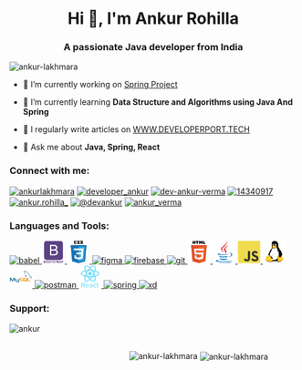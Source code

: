<h1 align="center">Hi 👋, I'm Ankur Rohilla</h1>
<h3 align="center">A passionate Java developer from India</h3>

<p align="left"> <img src="https://komarev.com/ghpvc/?username=ankur-lakhmara&label=Profile%20views&color=0e75b6&style=flat" alt="ankur-lakhmara" /> </p>

- 🔭 I’m currently working on [Spring Project](https://github.com/ankur-lakhmara/REST-API-Using-SpringBoot)

- 🌱 I’m currently learning **Data Structure and Algorithms using Java And Spring**

- 📝 I regularly write articles on [WWW.DEVELOPERPORT.TECH](WWW.DEVELOPERPORT.TECH)

- 💬 Ask me about **Java, Spring, React**

<h3 align="left">Connect with me:</h3>
<p align="left">
<a href="https://dev.to/ankurlakhmara" target="blank"><img align="center" src="https://cdn.jsdelivr.net/npm/simple-icons@3.0.1/icons/dev-dot-to.svg" alt="ankurlakhmara" height="30" width="40" /></a>
<a href="https://twitter.com/developer_ankur" target="blank"><img align="center" src="https://raw.githubusercontent.com/rahuldkjain/github-profile-readme-generator/master/src/images/icons/Social/twitter.svg" alt="developer_ankur" height="30" width="40" /></a>
<a href="https://linkedin.com/in/dev-ankur-verma" target="blank"><img align="center" src="https://raw.githubusercontent.com/rahuldkjain/github-profile-readme-generator/master/src/images/icons/Social/linked-in-alt.svg" alt="dev-ankur-verma" height="30" width="40" /></a>
<a href="https://stackoverflow.com/users/14340917" target="blank"><img align="center" src="https://raw.githubusercontent.com/rahuldkjain/github-profile-readme-generator/master/src/images/icons/Social/stack-overflow.svg" alt="14340917" height="30" width="40" /></a>
<a href="https://instagram.com/ankur.rohilla_" target="blank"><img align="center" src="https://raw.githubusercontent.com/rahuldkjain/github-profile-readme-generator/master/src/images/icons/Social/instagram.svg" alt="ankur.rohilla_" height="30" width="40" /></a>
<a href="https://medium.com/@devankur" target="blank"><img align="center" src="https://raw.githubusercontent.com/rahuldkjain/github-profile-readme-generator/master/src/images/icons/Social/medium.svg" alt="@devankur" height="30" width="40" /></a>
<a href="https://www.hackerrank.com/ankur_verma" target="blank"><img align="center" src="https://raw.githubusercontent.com/rahuldkjain/github-profile-readme-generator/master/src/images/icons/Social/hackerrank.svg" alt="ankur_verma" height="30" width="40" /></a>
</p>

<h3 align="left">Languages and Tools:</h3>
<p align="left"> <a href="https://babeljs.io/" target="_blank"> <img src="https://www.vectorlogo.zone/logos/babeljs/babeljs-icon.svg" alt="babel" width="40" height="40"/> </a> <a href="https://getbootstrap.com" target="_blank"> <img src="https://raw.githubusercontent.com/devicons/devicon/master/icons/bootstrap/bootstrap-plain-wordmark.svg" alt="bootstrap" width="40" height="40"/> </a> <a href="https://www.w3schools.com/css/" target="_blank"> <img src="https://raw.githubusercontent.com/devicons/devicon/master/icons/css3/css3-original-wordmark.svg" alt="css3" width="40" height="40"/> </a> <a href="https://www.figma.com/" target="_blank"> <img src="https://www.vectorlogo.zone/logos/figma/figma-icon.svg" alt="figma" width="40" height="40"/> </a> <a href="https://firebase.google.com/" target="_blank"> <img src="https://www.vectorlogo.zone/logos/firebase/firebase-icon.svg" alt="firebase" width="40" height="40"/> </a> <a href="https://git-scm.com/" target="_blank"> <img src="https://www.vectorlogo.zone/logos/git-scm/git-scm-icon.svg" alt="git" width="40" height="40"/> </a> <a href="https://www.w3.org/html/" target="_blank"> <img src="https://raw.githubusercontent.com/devicons/devicon/master/icons/html5/html5-original-wordmark.svg" alt="html5" width="40" height="40"/> </a> <a href="https://www.java.com" target="_blank"> <img src="https://raw.githubusercontent.com/devicons/devicon/master/icons/java/java-original.svg" alt="java" width="40" height="40"/> </a> <a href="https://developer.mozilla.org/en-US/docs/Web/JavaScript" target="_blank"> <img src="https://raw.githubusercontent.com/devicons/devicon/master/icons/javascript/javascript-original.svg" alt="javascript" width="40" height="40"/> </a> <a href="https://www.linux.org/" target="_blank"> <img src="https://raw.githubusercontent.com/devicons/devicon/master/icons/linux/linux-original.svg" alt="linux" width="40" height="40"/> </a> <a href="https://www.mysql.com/" target="_blank"> <img src="https://raw.githubusercontent.com/devicons/devicon/master/icons/mysql/mysql-original-wordmark.svg" alt="mysql" width="40" height="40"/> </a> <a href="https://postman.com" target="_blank"> <img src="https://www.vectorlogo.zone/logos/getpostman/getpostman-icon.svg" alt="postman" width="40" height="40"/> </a> <a href="https://reactjs.org/" target="_blank"> <img src="https://raw.githubusercontent.com/devicons/devicon/master/icons/react/react-original-wordmark.svg" alt="react" width="40" height="40"/> </a> <a href="https://spring.io/" target="_blank"> <img src="https://www.vectorlogo.zone/logos/springio/springio-icon.svg" alt="spring" width="40" height="40"/> </a> <a href="https://www.adobe.com/products/xd.html" target="_blank"> <img src="https://cdn.worldvectorlogo.com/logos/adobe-xd.svg" alt="xd" width="40" height="40"/> </a> </p>

<h3 align="left">Support:</h3>
<p><a href="https://www.buymeacoffee.com/ankur"> <img align="left" src="https://cdn.buymeacoffee.com/buttons/v2/default-yellow.png" height="50" width="210" alt="ankur" /></a></p><br><br>

<p><img align="left" src="https://github-readme-stats.vercel.app/api/top-langs?username=ankur-lakhmara&show_icons=true&locale=en&layout=compact" alt="ankur-lakhmara" /></p>

<p>&nbsp;<img align="center" src="https://github-readme-stats.vercel.app/api?username=ankur-lakhmara&show_icons=true&locale=en" alt="ankur-lakhmara" /></p>
